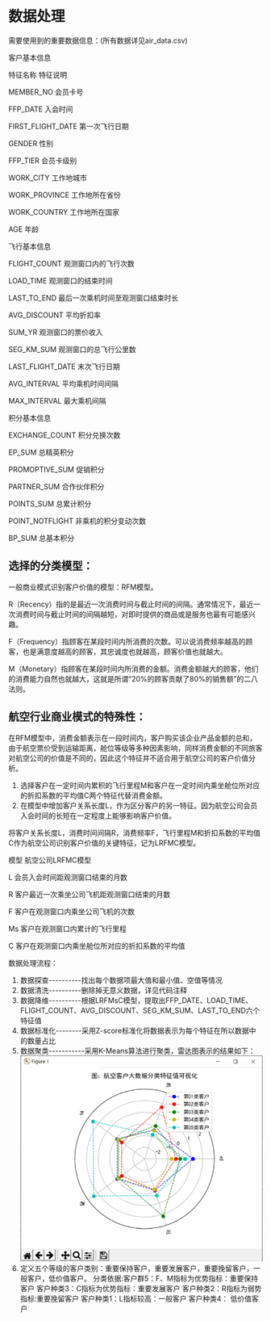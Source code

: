 # 数据处理
需要使用到的重要数据信息：(所有数据详见air_data.csv)

客户基本信息 

特征名称		特征说明

MEMBER_NO		会员卡号

FFP_DATE		入会时间

FIRST_FLIGHT_DATE	第一次飞行日期

GENDER			性别

FFP_TIER		会员卡级别

WORK_CITY		工作地城市

WORK_PROVINCE		工作地所在省份

WORK_COUNTRY		工作地所在国家

AGE			年龄

飞行基本信息

FLIGHT_COUNT		观测窗口内的飞行次数

LOAD_TIME		观测窗口的结束时间

LAST_TO_END		最后一次乘机时间至观测窗口结束时长

AVG_DISCOUNT		平均折扣率

SUM_YR			观测窗口的票价收入

SEG_KM_SUM		观测窗口的总飞行公里数

LAST_FLIGHT_DATE	末次飞行日期

AVG_INTERVAL		平均乘机时间间隔

MAX_INTERVAL		最大乘机间隔

积分基本信息

EXCHANGE_COUNT		积分兑换次数

EP_SUM			总精英积分

PROMOPTIVE_SUM		促销积分

PARTNER_SUM		合作伙伴积分

POINTS_SUM		总累计积分

POINT_NOTFLIGHT		非乘机的积分变动次数

BP_SUM			总基本积分

## 选择的分类模型：
一般商业模式识别客户价值的模型：RFM模型。

R（Recency）指的是最近一次消费时间与截止时间的间隔。通常情况下，最近一次消费时间与截止时间的间隔越短，对即时提供的商品或是服务也最有可能感兴趣。

F（Frequency）指顾客在某段时间内所消费的次数。可以说消费频率越高的顾客，也是满意度越高的顾客，其忠诚度也就越高，顾客价值也就越大。

M（Monetary）指顾客在某段时间内所消费的金额。消费金额越大的顾客，他们的消费能力自然也就越大，这就是所谓“20%的顾客贡献了80%的销售额”的二八法则。

## 航空行业商业模式的特殊性：
在RFM模型中，消费金额表示在一段时间内，客户购买该企业产品金额的总和，由于航空票价受到运输距离，舱位等级等多种因素影响，同样消费金额的不同旅客对航空公司的价值是不同的，因此这个特征并不适合用于航空公司的客户价值分析。

1. 选择客户在一定时间内累积的飞行里程M和客户在一定时间内乘坐舱位所对应的折扣系数的平均值C两个特征代替消费金额。
2. 在模型中增加客户关系长度L，作为区分客户的另一特征。因为航空公司会员入会时间的长短在一定程度上能够影响客户价值。


将客户关系长度L，消费时间间隔R，消费频率F，飞行里程M和折扣系数的平均值C作为航空公司识别客户价值的关键特征，记为LRFMC模型。

模型 航空公司LRFMC模型

L	会员入会时间距观测窗口结束的月数

R	客户最近一次乘坐公司飞机距观测窗口结束的月数

F	客户在观测窗口内乘坐公司飞机的次数

Ms	客户在观测窗口内累计的飞行里程

C	客户在观测窗口内乘坐舱位所对应的折扣系数的平均值

数据处理流程：
1.	数据探查----------找出每个数据项最大值和最小值、空值等情况
2.	数据清洗----------删除掉无意义数据，详见代码注释
3.	数据降维----------根据LRFMsC模型，提取出FFP_DATE、LOAD_TIME、FLIGHT_COUNT、AVG_DISCOUNT、SEG_KM_SUM、LAST_TO_END六个特征值
4.	数据标准化--------采用Z-score标准化将数据表示为每个特征在所以数据中的数量占比
5.	数据聚类-----------采用K-Means算法进行聚类，雷达图表示的结果如下：![avatar](./pic/radar.png)
6. 定义五个等级的客户类别：重要保持客户，重要发展客户，重要挽留客户，一般客户，低价值客户。
分类依据:客户群5：F、M指标为优势指标：重要保持客户
         客户种类3：C指标为优势指标：重要发展客户
         客户种类2：R指标为弱势指标:重要挽留客户
         客户种类1：L指标较高：一般客户
         客户种类4： 低价值客户



